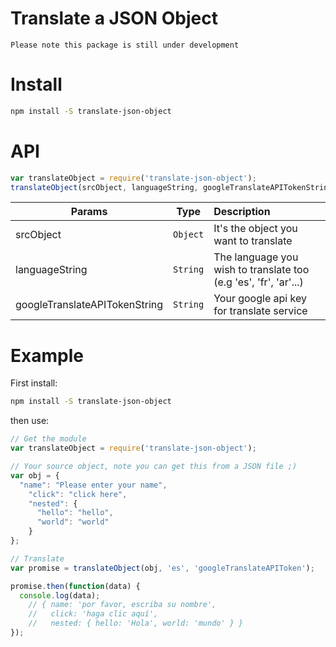# Translate a JSON Object
`Please note this package is still under development`


# Install
```bash
npm install -S translate-json-object
```

# API

```javascript
var translateObject = require('translate-json-object');
translateObject(srcObject, languageString, googleTranslateAPITokenString)
```


| Params                        | Type          | Description  |
| ----------------------------- |:-------------:|:-------------|
| srcObject                     | `Object`      | It's the object you want to translate  |
| languageString                | `String`      | The language you wish to translate too (e.g 'es', 'fr', 'ar'...)  |
| googleTranslateAPITokenString | `String`      | Your google api key for translate service |

# Example
First install:

```bash
npm install -S translate-json-object
```

then use:

```javascript
// Get the module
var translateObject = require('translate-json-object');

// Your source object, note you can get this from a JSON file ;)
var obj = {
  "name": "Please enter your name",
    "click": "click here",
    "nested": {
      "hello": "hello",
      "world": "world"
    }
};

// Translate
var promise = translateObject(obj, 'es', 'googleTranslateAPIToken');

promise.then(function(data) {
  console.log(data);
    // { name: 'por favor, escriba su nombre',
    //   click: 'haga clic aquí',
    //   nested: { hello: 'Hola', world: 'mundo' } }
});

```
